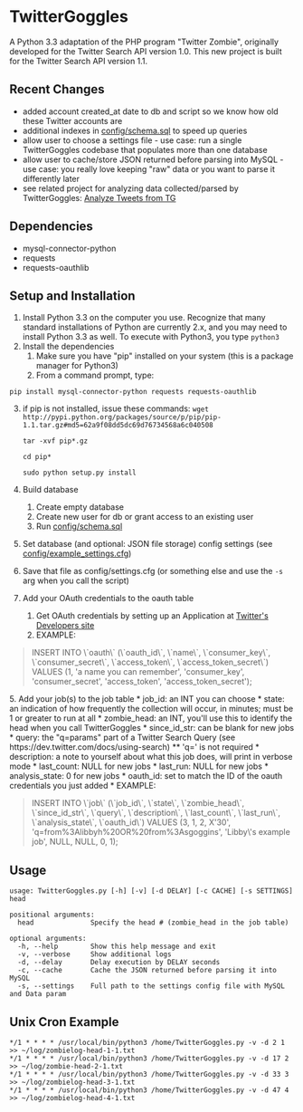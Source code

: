 TwitterGoggles
==============

A Python 3.3 adaptation of the PHP program "Twitter Zombie", originally developed for the Twitter Search API 
version 1.0. This new project is built for the Twitter Search API version 1.1.

Recent Changes
------------
- added account created_at date to db and script so we know how old these Twitter accounts are
- additional indexes in [config/schema.sql](schema.sql) to speed up queries
- allow user to choose a settings file - use case: run a single TwitterGoggles codebase that populates more than one database
- allow user to cache/store JSON returned before parsing into MySQL - use case: you really love keeping "raw" data or you want to parse it differently later
- see related project for analyzing data collected/parsed by TwitterGoggles: [Analyze Tweets from TG](https://github.com/casmlab/analyze-tweets-from-tg)

Dependencies
------------
- mysql-connector-python
- requests
- requests-oauthlib

Setup and Installation
----------------------
1. Install Python 3.3 on the computer you use.  Recognize that many standard installations of Python are
   currently 2.x, and you may need to install Python 3.3 as well.  To execute with Python3, you type ```python3```
2. Install the dependencies
    1. Make sure you have "pip" installed on your system (this is a package manager for Python3)
    2. From a command prompt, type:
```
pip install mysql-connector-python requests requests-oauthlib
```
3. if pip is not installed, issue these commands:
```wget http://pypi.python.org/packages/source/p/pip/pip-1.1.tar.gz#md5=62a9f08dd5dc69d76734568a6c040508```
    	 
	```tar -xvf pip*.gz```

	```cd pip*```

	```sudo python setup.py install```
3. Build database
   1. Create empty database
	2. Create new user for db or grant access to an existing user
	3. Run [config/schema.sql](config/schema.sql)
4. Set database (and optional: JSON file storage) config settings (see [config/example_settings.cfg](config/example_settings.cfg))
5. Save that file as config/settings.cfg (or something else and use the ```-s``` arg when you call the script)
5. Add your OAuth credentials to the oauth table
	1. Get OAuth credentials by setting up an Application at [Twitter's Developers site](https://dev.twitter.com/)
	2. EXAMPLE: 
<blockquote>
INSERT INTO \`oauth\` (\`oauth_id\`, \`name\`, \`consumer_key\`, \`consumer_secret\`, \`access_token\`, \`access_token_secret\`) VALUES (1, 'a name you can remember', 'consumer_key', 'consumer_secret', 'access_token', 'access_token_secret');
</blockquote>
5. Add your job(s) to the job table
	* job_id: an INT you can choose
	* state: an indication of how frequently the collection will occur, in minutes; must be 1 or greater to run at all
	* zombie_head: an INT, you'll use this to identify the head when you call TwitterGoggles
	* since_id_str: can be blank for new jobs
	* query: the "q=params" part of a Twitter Search Query (see https://dev.twitter.com/docs/using-search)
	** 'q=' is not required
	* description: a note to yourself about what this job does, will print in verbose mode 
	* last_count: NULL for new jobs
	* last_run: NULL for new jobs
	* analysis_state: 0 for new jobs
	* oauth_id: set to match the ID of the oauth credentials you just added 
   * EXAMPLE: 
<blockquote>
INSERT INTO \`job\` (\`job_id\`, \`state\`, \`zombie_head\`, \`since_id_str\`, \`query\`, \`description\`, \`last_count\`, \`last_run\`, \`analysis_state\`, \`oauth_id\`) VALUES (3, 1, 2, X'30', 
'q=from%3Alibbyh%20OR%20from%3Asgoggins', 'Libby\'s example job', NULL, NULL, 0, 1);
</blockquote>

Usage
-----
```
usage: TwitterGoggles.py [-h] [-v] [-d DELAY] [-c CACHE] [-s SETTINGS] head

positional arguments:
  head				Specify the head # (zombie_head in the job table)

optional arguments:
  -h, --help		Show this help message and exit
  -v, --verbose		Show additional logs
  -d, --delay		Delay execution by DELAY seconds
  -c, --cache		Cache the JSON returned before parsing it into MySQL
  -s, --settings	Full path to the settings config file with MySQL and Data param
```

Unix Cron Example
-----------------
```
*/1 * * * * /usr/local/bin/python3 /home/TwitterGoggles.py -v -d 2 1 >> ~/log/zombielog-head-1-1.txt
*/1 * * * * /usr/local/bin/python3 /home/TwitterGoggles.py -v -d 17 2 >> ~/log/zombie-head-2-1.txt
*/1 * * * * /usr/local/bin/python3 /home/TwitterGoggles.py -v -d 33 3 >> ~/log/zombielog-head-3-1.txt
*/1 * * * * /usr/local/bin/python3 /home/TwitterGoggles.py -v -d 47 4 >> ~/log/zombielog-head-4-1.txt
```


